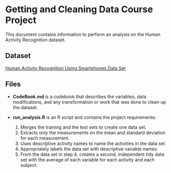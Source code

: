 # Getting and Cleaning Data Course Project

This document contains information to perform an analysis on the Human Activity Recognition dataset.

## Dataset

[Human Activity Recognition Using Smartphones Data Set](http://archive.ics.uci.edu/ml/datasets/Human+Activity+Recognition+Using+Smartphones)

## Files

- **CodeBook.md** is a codebook that describes the variables, data modifications, and any transformation or work that was done to clean up the dataset.

- **run_analysis.R** is an R script and contains the project requirements:

    1. Merges the training and the test sets to create one data set.
    2. Extracts only the measurements on the mean and standard deviation for each measurement.
    3. Uses descriptive activity names to name the activities in the data set
    4. Appropriately labels the data set with descriptive variable names.
    5. From the data set in step 4, creates a second, independent tidy data set with the average of each variable for each activity and each subject.
